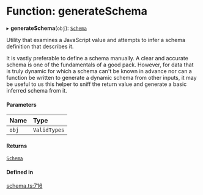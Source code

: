 # Function: generateSchema

▸ **generateSchema**(`obj`): [`Schema`](../types/Schema.md)

Utility that examines a JavaScript value and attempts to infer a schema definition
that describes it.

It is vastly preferable to define a schema manually. A clear and accurate schema is one of the
fundamentals of a good pack. However, for data that is truly dynamic for which a schema can't
be known in advance nor can a function be written to generate a dynamic schema from other
inputs, it may be useful to us this helper to sniff the return value and generate a basic
inferred schema from it.

#### Parameters

| Name | Type |
| :------ | :------ |
| `obj` | `ValidTypes` |

#### Returns

[`Schema`](../types/Schema.md)

#### Defined in

[schema.ts:716](https://github.com/coda/packs-sdk/blob/main/schema.ts#L716)
